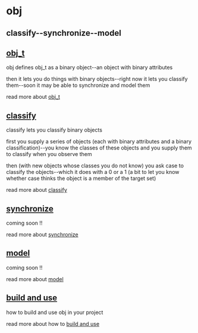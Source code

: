 # obj

## classify--synchronize--model

## [obj_t](OBJ.md)

obj defines obj_t as a binary object--an object with binary attributes

then it lets you do things with binary objects--right now it lets you classify them--soon it may be able to synchronize and model them

read more about [obj_t](OBJ.md)

## [classify](CLASS.md)

classify lets you classify binary objects

first you supply a series of objects (each with binary attributes and a binary classification)--you know the classes of these objects and you supply them to classify when you observe them

then (with new objects whose classes you do not know) you ask case to classify the objects--which it does with a 0 or a 1 (a bit to let you know whether case thinks the object is a member of the target set)

read more about [classify](CLASS.md)

## [synchronize](SYNC.md)

coming soon !!

read more about [synchronize](SYNC.md)

## [model](MODEL.md)

coming soon !!

read more about [model](MODEL.md)

## [build and use](BUILD.md)

how to build and use obj in your project

read more about how to [build and use](BUILD.md)
